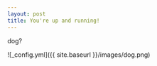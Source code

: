 ```yaml
---
layout: post
title: You're up and running!
---
```


dog?

![_config.yml]({{ site.baseurl }}/images/dog.png)

